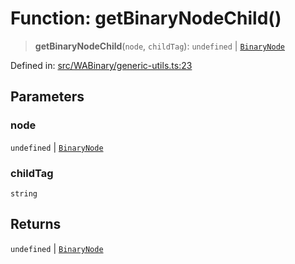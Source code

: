 # Function: getBinaryNodeChild()

> **getBinaryNodeChild**(`node`, `childTag`): `undefined` \| [`BinaryNode`](../type-aliases/BinaryNode.md)

Defined in: [src/WABinary/generic-utils.ts:23](https://github.com/Fokusdotid/Baileys/blob/982cc5b3c62bfc7b56d2f8f8427b6c1a2dda856f/src/WABinary/generic-utils.ts#L23)

## Parameters

### node

`undefined` | [`BinaryNode`](../type-aliases/BinaryNode.md)

### childTag

`string`

## Returns

`undefined` \| [`BinaryNode`](../type-aliases/BinaryNode.md)
